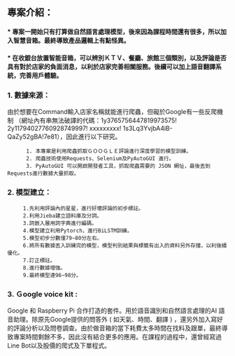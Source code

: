 
## 專案介紹：
#### *   專案一開始只有打算做自然語言處理模型，後來因為課程時間還有很多，所以加入智慧音箱。最終導致產品邏輯上有點怪異。
#### *   在收銀台放置智能音箱，可以辨別ＫＴＶ、餐廳、旅館三個類別，以及評論是否具有對於店家的負面消息，以利於店家完善相關服務。後續可以加上語音翻譯系統，完善用戶體驗。

   ### 1. 數據來源：
   由於想要在Command輸入店家名稱就能進行爬蟲，但礙於Google有一些反爬機制
  （網址內有串無法破譯的代碼：1y3765756447819973575!   2y11794027760928749997! xxxxxxxxx!  1s3Lq3YvjbA4iB-QaZy52gBA!7e81），因此進行以下研究。
  
          1. 本專案是利用爬蟲抓取ＧＯＯＧＬＥ評論進行深度學習的模型訓練。
          2. 爬蟲技術使用Requests、Selenium及PyAutoGUI 進行。
          3. PyAutoGUI 可以開啟開發者工具，抓取爬蟲需要的 JSON 網址，最後丟到Requests進行數據大量抓取。
          
          
   ### 2. 模型建立：
   
   
         1.先利用評論內的星星，進行好壞評論的初步標註。 
         2.利用Jieba建立語料庫及分詞。
         3.詞嵌入層用詞字典進行編碼。
         4.模型建立利用Pytorch，進行BiLSTM訓練。
         5.模型初步分數僅79~80分左右。
         6.將所有數據丟入訓練完的模型，模型判別結果與標籤有出入的資料另外存擋，以利後續優化。
         7.訂正標註。
         8.進行數據增強。
         9.最終模型達96~98分。
   
   
  ### 3. Ｇoogle voice kit :
  Google 和 Raspberry Pi 合作打造的套件。用於語音識別和自然語言處理的AI 語音助理。除原先Google提供的問答外 ( 如天氣、時間、翻譯 ) ，還另外加入寫好的評論分析以及問卷調查。由於做音箱的當下耗費太多時間在找料及跟單，最終導致專案時間剩餘不多，因此沒有結合更多的應用。在課程的過程中，還曾經寫過Line Bot以及股價的爬式及下單程式。 

